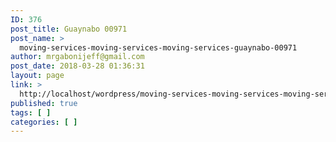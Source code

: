 ```yaml
---
ID: 376
post_title: Guaynabo 00971
post_name: >
  moving-services-moving-services-moving-services-guaynabo-00971
author: mrgabonijeff@gmail.com
post_date: 2018-03-28 01:36:31
layout: page
link: >
  http://localhost/wordpress/moving-services-moving-services-moving-services-guaynabo-00971/
published: true
tags: [ ]
categories: [ ]
---
```

